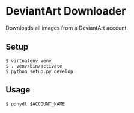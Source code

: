# DeviantArt Downloader

Downloads all images from a DeviantArt account.

## Setup

```
$ virtualenv venv
$ . venv/bin/activate
$ python setup.py develop
```

## Usage

```
$ ponydl $ACCOUNT_NAME
```
